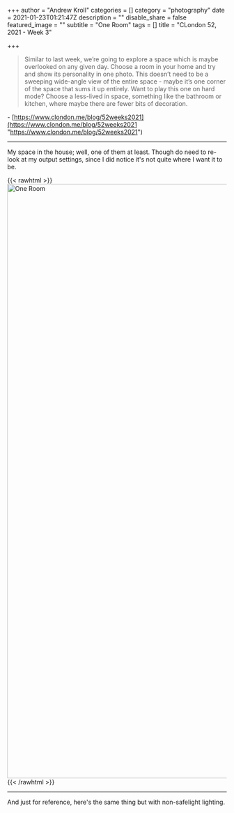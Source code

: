 +++
author = "Andrew Kroll"
categories = []
category = "photography"
date = 2021-01-23T01:21:47Z
description = ""
disable_share = false
featured_image = ""
subtitle = "One Room"
tags = []
title = "CLondon 52, 2021 - Week 3"

+++
> Similar to last week, we’re going to explore a space which is maybe overlooked on any given day. Choose a room in your home and try and show its personality in one photo. This doesn’t need to be a sweeping wide-angle view of the entire space - maybe it’s one corner of the space that sums it up entirely. Want to play this one on hard mode? Choose a less-lived in space, something like the bathroom or kitchen, where maybe there are fewer bits of decoration.

\- [https://www.clondon.me/blog/52weeks2021](https://www.clondon.me/blog/52weeks2021 "https://www.clondon.me/blog/52weeks2021")

***

My space in the house; well, one of them at least. Though do need to re-look at my output settings, since I did notice it's not quite where I want it to be.

{{< rawhtml >}} <a data-flickr-embed="true" data-header="true" href="https://www.flickr.com/photos/drakenya/51844077490/in/album-72157717690371413/" title="One Room"><img src="https://live.staticflickr.com/65535/51844077490_0e8b8a442c_k.jpg" width="2048" height="1365" alt="One Room"></a><script async src="//embedr.flickr.com/assets/client-code.js" charset="utf-8"></script> {{< /rawhtml >}}

***

And just for reference, here's the same thing but with non-safelight lighting.
